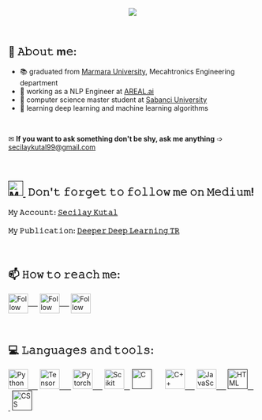 <!---
seccily/seccily is a ✨ special ✨ repository because its `README.md` (this file) appears on your GitHub profile.
You can click the Preview link to take a look at your changes.
--->

<p align="center"><img src="https://user-images.githubusercontent.com/52993055/119868358-9e931080-bf27-11eb-97f8-d7f7e734ecec.gif" /></p>
<p>&nbsp;</p>

## :book: 𝙰𝚋𝚘𝚞𝚝 m𝚎:
- 📚 graduated from [Marmara University](https://www.marmara.edu.tr/en), Mecahtronics Engineering department
- 💼 working as a NLP Engineer at [AREAL.ai](https://areal.ai/) 
- 🎒 computer science master student at [Sabanci University](https://www.sabanciuniv.edu/en)
- 🌱 learning deep learning and machine learning algorithms 
<p>&nbsp;</p>

✉ **If you want to ask something don't be shy, ask me anything** ➩ secilaykutal99@gmail.com
<p>&nbsp;</p>

## [<img src="https://simpleicons.org/icons/medium.svg" title="Medium" width="30" height="30"/>&nbsp;]() 𝙳𝚘𝚗'𝚝 𝚏𝚘𝚛𝚐𝚎𝚝 𝚝𝚘 𝚏𝚘𝚕𝚕𝚘𝚠 𝚖𝚎 𝚘𝚗 𝙼𝚎𝚍𝚒𝚞𝚖!

#### 𝙼𝚢 𝙰𝚌𝚌𝚘𝚞𝚗𝚝: <a href="https://secilaykutal.medium.com/" target="_blank"> 𝚂𝚎𝚌𝚒𝚕𝚊𝚢 𝙺𝚞𝚝𝚊𝚕 </a>
 
#### 𝙼𝚢 𝙿𝚞𝚋𝚕𝚒𝚌𝚊𝚝𝚒𝚘𝚗: <a href="https://medium.com/deeper-deep-learning-tr" target="_blank"> 𝙳𝚎𝚎𝚙𝚎𝚛 𝙳𝚎𝚎𝚙 𝙻𝚎𝚊𝚛𝚗𝚒𝚗𝚐 𝚃𝚁 </a>
<p>&nbsp;</p>

## 📫 𝙷𝚘𝚠 𝚝𝚘 𝚛𝚎𝚊𝚌𝚑 𝚖𝚎:
[<img src="https://simpleicons.org/icons/linkedin.svg" height="40em" align="center" title="Follow me on LinkedIn"/>&nbsp;	&nbsp;	&nbsp;](https://www.linkedin.com/in/secilaykutal/)
[<img src="https://simpleicons.org/icons/twitter.svg" height="40em" align="center" title="Follow me on Twitter"/>&nbsp;	&nbsp;	&nbsp;](https://twitter.com/seccily)
[<img src="https://simpleicons.org/icons/instagram.svg" height="40em" align="center" title="Follow me on Instagram"/>](https://www.instagram.com/seccily_/)
<p>&nbsp;</p>

## 💻 𝙻𝚊𝚗𝚐𝚞𝚊𝚐𝚎𝚜 𝚊𝚗𝚍 𝚝𝚘𝚘𝚕𝚜:

[<img src="https://simpleicons.org/icons/python.svg" title="Python" width="40" height="40"/>&nbsp;	&nbsp;	&nbsp;](https://www.python.org/)
[<img src="https://simpleicons.org/icons/tensorflow.svg" title="TensorFlow" width="40" height="40"/> &nbsp;	&nbsp;	&nbsp;](https://www.tensorflow.org/)
[<img src="https://simpleicons.org/icons/pytorch.svg" title="Pytorch" width="40" height="40"/>&nbsp; &nbsp; &nbsp;](https://pytorch.org/)
[<img src="https://simpleicons.org/icons/scikitlearn.svg" title="Scikit Learn" width="40" height="40"/>&nbsp;&nbsp;&nbsp;](https://scikit-learn.org/stable/)
[<img src="https://simpleicons.org/icons/c.svg" title="C" width="40" height="40"/></a> &nbsp;	&nbsp;	&nbsp;]()
[<img src="https://simpleicons.org/icons/cplusplus.svg" title="C++" width="40" height="40"/>&nbsp;	&nbsp;	&nbsp;](https://www.cplusplus.com/)
[<img src="https://simpleicons.org/icons/javascript.svg" title="JavaScript" width="40" height="40"/>&nbsp;	&nbsp;	&nbsp;](https://www.javascript.com/)
[<img src="https://simpleicons.org/icons/html5.svg" title="HTML" width="40" height="40"/>&nbsp;	&nbsp;	&nbsp;]()
[<img src="https://simpleicons.org/icons/css3.svg" title="CSS" width="40" height="40"/>]()

 
